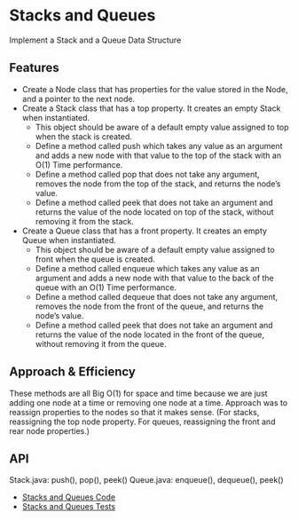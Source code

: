 # Stacks and Queues
Implement a Stack and a Queue Data Structure

## Features
* Create a Node class that has properties for the value stored in the Node, and a pointer to the next node.
* Create a Stack class that has a top property. It creates an empty Stack when instantiated.
  * This object should be aware of a default empty value assigned to top when the stack is created.
  * Define a method called push which takes any value as an argument and adds a new node with that value to the top of the stack with an O(1) Time performance.
  * Define a method called pop that does not take any argument, removes the node from the top of the stack, and returns the node’s value.
  * Define a method called peek that does not take an argument and returns the value of the node located on top of the stack, without removing it from the stack.
* Create a Queue class that has a front property. It creates an empty Queue when instantiated.
  * This object should be aware of a default empty value assigned to front when the queue is created.
  * Define a method called enqueue which takes any value as an argument and adds a new node with that value to the back of the queue with an O(1) Time performance.
  * Define a method called dequeue that does not take any argument, removes the node from the front of the queue, and returns the node’s value.
  * Define a method called peek that does not take an argument and returns the value of the node located in the front of the queue, without removing it from the queue.

## Approach & Efficiency
These methods are all Big O(1) for space and time because we are just adding one node at a time or removing one node at a time. Approach was to reassign properties to the nodes so that it makes sense. (For stacks, reassigning the top node property. For queues, reassigning the front and rear node properties.)

## API
Stack.java: push(), pop(), peek()
Queue.java: enqueue(), dequeue(), peek()

* [Stacks and Queues Code](../Data-Structures/src/main/java/stacksandqueues)
* [Stacks and Queues Tests](../Data-Structures/src/test/java/stacksandqueues)
